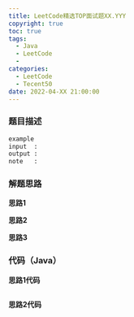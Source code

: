 ```yaml
---
title: LeetCode精选TOP面试题XX.YYY
copyright: true
toc: true
tags:
  - Java
  - LeetCode
  - 
categories:
  - LeetCode
  - Tecent50
date: 2022-04-XX 21:00:00
---
```



### 题目描述



```bash
example
input  : 
output : 
note   : 
```

<!--more-->

### 解题思路
**思路1**

**思路2**

**思路3**

### 代码（Java）
**思路1代码**
```java

```
**思路2代码**
```java

```
